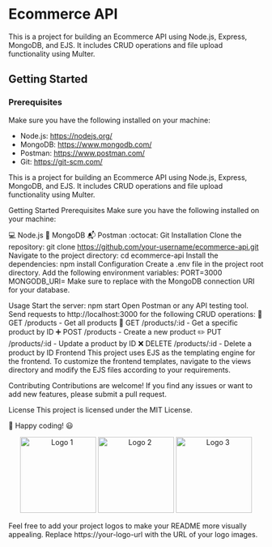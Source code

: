 # Ecommerce API

This is a project for building an Ecommerce API using Node.js, Express, MongoDB, and EJS. It includes CRUD operations and file upload functionality using Multer.

## Getting Started

### Prerequisites

Make sure you have the following installed on your machine:

- Node.js: https://nodejs.org/
- MongoDB: https://www.mongodb.com/
- Postman: https://www.postman.com/
- Git: https://git-scm.com/

This is a project for building an Ecommerce API using Node.js, Express, MongoDB, and EJS. It includes CRUD operations and file upload functionality using Multer.

Getting Started
Prerequisites
Make sure you have the following installed on your machine:

:computer: Node.js
:elephant: MongoDB
:mailbox_with_mail: Postman
:octocat: Git
Installation
Clone the repository: git clone https://github.com/your-username/ecommerce-api.git
Navigate to the project directory: cd ecommerce-api
Install the dependencies: npm install
Configuration
Create a .env file in the project root directory.
Add the following environment variables:
PORT=3000
MONGODB_URI=<your-mongodb-uri>
Make sure to replace <your-mongodb-uri> with the MongoDB connection URI for your database.

Usage
Start the server: npm start
Open Postman or any API testing tool.
Send requests to http://localhost:3000 for the following CRUD operations:
:mag_right: GET /products - Get all products
:mag_right: GET /products/:id - Get a specific product by ID
:heavy_plus_sign: POST /products - Create a new product
:pencil2: PUT /products/:id - Update a product by ID
:x: DELETE /products/:id - Delete a product by ID
Frontend
This project uses EJS as the templating engine for the frontend. To customize the frontend templates, navigate to the views directory and modify the EJS files according to your requirements.

Contributing
Contributions are welcome! If you find any issues or want to add new features, please submit a pull request.

License
This project is licensed under the MIT License.

:rocket: Happy coding! :smiley:

<p align="center">
  <img src="https://your-logo-url" alt="Logo 1" width="150"/>
  <img src="https://your-logo-url" alt="Logo 2" width="150"/>
  <img src="https://your-logo-url" alt="Logo 3" width="150"/>
</p>
Feel free to add your project logos to make your README more visually appealing. Replace https://your-logo-url with the URL of your logo images.


